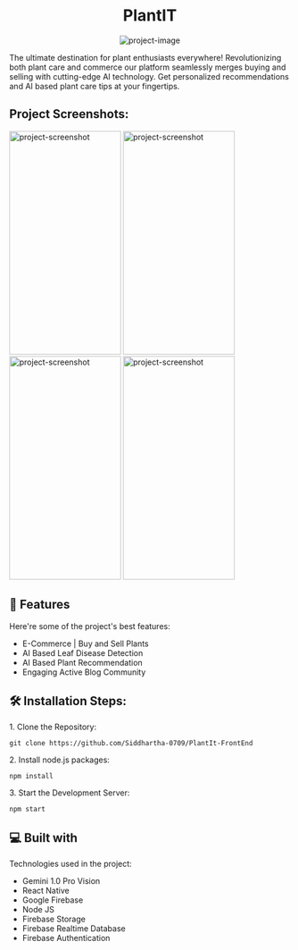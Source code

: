 <h1 align="center" id="title">PlantIT</h1>

<p align="center"><img src="https://socialify.git.ci/Siddhartha-0709/PlantIt-FrontEnd/image?description=1&amp;descriptionEditable=Buy%20%7C%20Sell%20%7C%20Engage%20%7C%20Care%0APlants%20with%20Ease%20&amp;font=Jost&amp;forks=1&amp;issues=1&amp;language=1&amp;logo=https%3A%2F%2Ffirebasestorage.googleapis.com%2Fv0%2Fb%2Fplantit-416016.appspot.com%2Fo%2Fothers%252FplantIT%2520(1).png%3Falt%3Dmedia%26token%3D6e03dce0-158b-412a-bee0-778baa0826c6&amp;name=1&amp;owner=1&amp;pattern=Charlie%20Brown&amp;pulls=1&amp;stargazers=1&amp;theme=Auto" alt="project-image"></p>

<p id="description">The ultimate destination for plant enthusiasts everywhere! Revolutionizing both plant care and commerce our platform seamlessly merges buying and selling with cutting-edge AI technology. Get personalized recommendations and AI based plant care tips at your fingertips.</p>

<h2>Project Screenshots:</h2>

<div style={{flexDirection:'row', justifyContent: 'center', alignItems:'center'}}>
  <img src="https://firebasestorage.googleapis.com/v0/b/plantit-416016.appspot.com/o/others%2Fphoto_6075693696956873090_y.jpg?alt=media&amp;token=a1631046-1a1a-4b30-8736-89cced3054bd" alt="project-screenshot" width="200" height="400/">
  
  <img src="https://firebasestorage.googleapis.com/v0/b/plantit-416016.appspot.com/o/others%2Fphoto_6075693696956873095_y.jpg?alt=media&amp;token=f9a59c04-4651-4ac3-890d-ce2552aa2dec" alt="project-screenshot" width="200" height="400/">
  
  <img src="https://firebasestorage.googleapis.com/v0/b/plantit-416016.appspot.com/o/others%2Fphoto_6075693696956873092_y.jpg?alt=media&amp;token=a173cef1-27b1-430f-89a7-df666ccef01e" alt="project-screenshot" width="200" height="400/">
  
  <img src="https://firebasestorage.googleapis.com/v0/b/plantit-416016.appspot.com/o/others%2Fphoto_6075693696956873093_y.jpg?alt=media&amp;token=05361aeb-9a47-4ce2-ae75-0cbfedfbd25f" alt="project-screenshot" width="200" height="400/">
  
</div>

  
  
<h2>🧐 Features</h2>

Here're some of the project's best features:

*   E-Commerce | Buy and Sell Plants
*   AI Based Leaf Disease Detection
*   AI Based Plant Recommendation
*   Engaging Active Blog Community

<h2>🛠️ Installation Steps:</h2>

<p>1. Clone the Repository:</p>

```
git clone https://github.com/Siddhartha-0709/PlantIt-FrontEnd
```

<p>2. Install node.js packages:</p>

```
npm install
```

<p>3. Start the Development Server:</p>

```
npm start
```

  
  
<h2>💻 Built with</h2>

Technologies used in the project:

*   Gemini 1.0 Pro Vision
*   React Native
*   Google Firebase
*   Node JS
*   Firebase Storage
*   Firebase Realtime Database
*   Firebase Authentication

